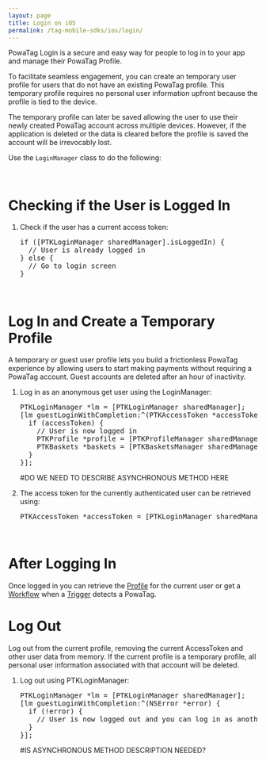 ```yaml
---
layout: page
title: Login on iOS
permalink: /tag-mobile-sdks/ios/login/
---
```


PowaTag Login is a secure and easy way for people to log in to your app and manage their PowaTag Profile.

To facilitate seamless engagement, you can create an temporary user profile for users that do not have an existing PowaTag profile. This temporary profile requires no personal user information upfront because the profile is tied to the device. 

The temporary profile can later be saved allowing the user to use their newly created PowaTag account across multiple devices. However, if the application is deleted or the data is cleared before the profile is saved the account will be irrevocably lost.

Use the <code>LoginManager</code> class to do the following:

<br />

# Checking if the User is Logged In

1. Check if the user has a current access token:

    <pre>if ([PTKLoginManager sharedManager].isLoggedIn) {
     // User is already logged in
   } else {
     // Go to login screen
   }</pre>

<br />

# Log In and Create a Temporary Profile

A temporary or guest user profile lets you build a frictionless PowaTag experience by allowing users to start making payments without requiring a PowaTag account. Guest accounts are deleted after an hour of inactivity.

1. Log in as an anonymous get user using the LoginManager:

    <pre>PTKLoginManager *lm = [PTKLoginManager sharedManager];
   [lm guestLoginWithCompletion:^(PTKAccessToken *accessToken, NSError *error) {
     if (accessToken) {
       // User is now logged in
       PTKProfile *profile = [PTKProfileManager sharedManager].currentProfile;
       PTKBaskets *baskets = [PTKBasketsManager sharedManager].currentBaskets;
     }
   }];</pre>

   
   #DO WE NEED TO DESCRIBE ASYNCHRONOUS METHOD HERE
   
   
2. The access token for the currently authenticated user can be retrieved using:

    <pre>PTKAccessToken *accessToken = [PTKLoginManager sharedManager].currentAccessToken;</pre>

<br />

# After Logging In

Once logged in you can retrieve the [Profile]({{site.baseurl}}/tag-mobile-sdks/ios/profile/) for the current user or get a [Workflow]({{site.baseurl}}/tag-mobile-sdks/ios/workflows/) when a [Trigger]({{site.baseurl}}/tag-mobile-sdks/ios/triggers/) detects a PowaTag.

# Log Out

Log out from the current profile, removing the current AccessToken and other user data from memory. If the current profile is a temporary profile, all personal user information associated with that account will be deleted.

1. Log out using PTKLoginManager:

    <pre>PTKLoginManager *lm = [PTKLoginManager sharedManager];
   [lm guestLoginWithCompletion:^(NSError *error) {
     if (!error) {
       // User is now logged out and you can log in as another user
     }
   }];</pre>
   
   #IS ASYNCHRONOUS METHOD DESCRIPTION NEEDED?

   
   
   
   
   
   
   
   
   
   
   
   
   
   
   
   